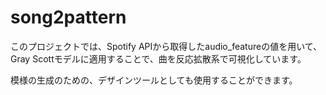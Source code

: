 # song2pattern

このプロジェクトでは、Spotify APIから取得したaudio_featureの値を用いて、Gray Scottモデルに適用することで、曲を反応拡散系で可視化しています。

模様の生成のための、デザインツールとしても使用することができます。


